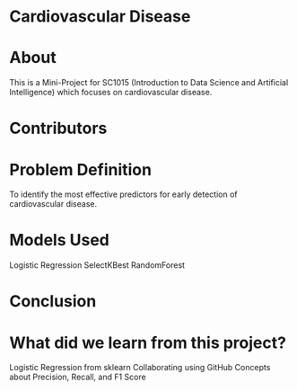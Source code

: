 # Cardiovascular Disease

# About

This is a Mini-Project for SC1015 (Introduction to Data Science and Artificial Intelligence) which focuses on cardiovascular disease. 


# Contributors

# Problem Definition

To identify the most effective predictors for early detection of cardiovascular disease.

# Models Used
Logistic Regression
SelectKBest
RandomForest

# Conclusion


# What did we learn from this project?

Logistic Regression from sklearn
Collaborating using GitHub
Concepts about Precision, Recall, and F1 Score
